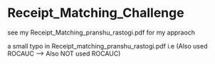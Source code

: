 # Receipt_Matching_Challenge
see my Receipt_Matching_pranshu_rastogi.pdf for my appraoch

a small typo in Receipt_matching_pranshu_rastogi.pdf i.e (Also used ROCAUC --> Also NOT used ROCAUC)

